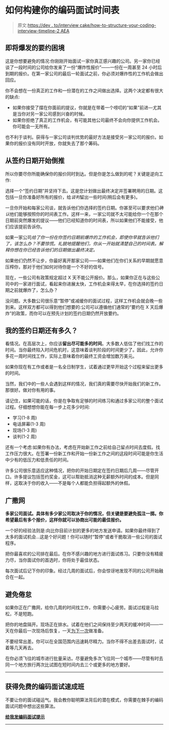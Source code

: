 # 如何构建你的编码面试时间表

> 原文:[https://dev . to/interview cake/how-to-structure-your-coding-interview-timeline-2 AEA](https://dev.to/interviewcake/how-to-structure-your-coding-interview-timeline-2aea)

## 即将爆发的要约困境

这是你想要避免的情况:你刚刚开始面试一家你真正感兴趣的公司。另一家你已经谈了一段时间的公司给你发来了一份“爆炸性报价”——一份在一周甚至 24 小时后到期的报价。在第一家公司的最后一轮面试之前，你必须对爆炸性的工作机会做出回应。

你不会想在一份真正的工作和一份潜在的工作之间做出选择。这两个决定都有很大的缺点:

*   如果你接受了摆在你面前的提议，你就是在带着一个唠叨的“如果”前进—尤其是当你对另一家公司感到兴奋的时候。
*   如果你拒绝了真正的工作机会，有可能其他公司最终不会向你提供工作机会。你可能会一无所有。

也不利于谈判。获得与一家公司谈判优势的最好方法是接受另一家公司的报价。如果你的报价没有同时开放，你就失去了那个筹码。

## 从签约日期开始倒推

所以你要尽你所能确保你的报价同时到达。但是你是怎么做到的呢？关键是逆向工作:

选择一个“签约日期”并坚持下去。这是您计划做出最终决定并签署聘用的日期。这包括一旦你准备好所有的报价，给*谈判*留出一些时间(稍后会有更多)。

一旦你开始和每家公司谈，就告诉他们你选择的签约日期。你甚至可以要求他们*确认*他们能够按照你的时间表工作。这样一来，一家公司就不太可能给你一个在那个日期前突然爆发的提议——他们已经知道你的时间表，所以如果他们不能接受，他们应该提前告诉你。

如果一家公司*给了你一份在你签约日期前爆炸的工作机会，即使你早就告诉他们了，该怎么办？不要惊慌。礼貌地提醒他们，你从一开始就清楚自己的时间表。解释你想在你已经告诉他们的日期做出最终决定。*

如果他们仍然不让步，你最好离开那家公司——如果他们在你们关系的早期就愿意压榨你，那对于他们如何对待你是一个不好的信号。

现在，一些公司有政策规定超过 X 天不能公开报价。那么，如果你正在与这些公司中的一家进行面试，看起来你进展太快，工作机会来得太早，在你选择的签约日期之前就爆炸了，怎么办？

没问题。大多数公司很乐意“暂停”或减缓你的面试过程，这样工作机会就会晚一些到来。这样双方都可以得到他们想要的:公司可以遵循他们通常的“要约在 X 天后爆炸”的政策，而你可以在预先计划的签约日期仍然开放要约。

## 我的签约日期还有多久？

看情况。在高层次上，你应该**留出尽可能多的时间**。大多数人低估了他们找工作的时间。当你最终陷入时间危机时，这意味着谈判阶段的时间更少了。因此，允许你多花一周时间找工作，实际上意味着你的最终工资会增加数万美元。

如果你现在有工作或者是一名全日制学生，试着通过更早开始这个过程来留出更多的时间。

当然，我们中的一些人会遇到这样的情况，我们真的需要尽快开始我们的新工作。那很好。做对你有用的事。

请记住，如果可能的话，你是在争取有足够的时间练习和通过多家公司的整个面试过程。仔细想想你能在每一步上花多少时间:

*   学习(1-8 周)
*   电话屏幕(1-3 周)
*   现场(1-3 周)
*   谈判(1-2 周)

还有一个考虑:如果你有办法，考虑在开始新工作之前给自己留点时间去度假。找工作压力很大。在签署一份新工作和开始一份新工作之间的这段时间可能是你生活中少有的低压力和低责任的时间。

许多公司很乐意适应这种情况，把你的开始日期定在签约日期后几周——尽管开口。许多提议包括签约奖金，这可以帮助抵消这种无薪额外时间的成本。但是同样，这取决于你的收入——不是每个人都能负担得起额外的休假。

## 广撒网

**多家公司面试。具体有多少家公司取决于你的情况，但关键是要避免孤注一掷。你希望最后有多个报价，这样你就可以协商出可能的最佳报价。**

一个好的经验法则是:向比你目前计划的更多的地方发送申请。如果你最终得到了太多的面试机会…这是个好问题！你可以随时“暂停”或者干脆取消一些公司的面试程序。

把你最喜欢的公司排在最后。在你不感兴趣的地方进行面试练习。只要你没有精疲力尽，当你面试你的首选时，你将处于最佳状态。

每次面试后记下你的印象。经过几周的面试后，你会惊讶地发现不同的公司开始融合在一起。

## 避免倦怠

如果你正在广撒网，给你几周的时间找工作，你需要小心疲劳。面试过程是马拉松，不是短跑。

把你的地盘隔开。现场正在排水。试着在他们之间保持至少两天的缓冲时间——一天在你最后一次现场后恢复，一天[为下一次](https://www.interviewcake.com/24-hours-before-onsite-whiteboard-coding-interview?utm_source=dev)做准备。

不要经常出差。你可以在全国范围内迅速耗尽精力。当你不得不出差去面试时，试着等几天再去。

在你必须飞往的城市进行批量采访。尽量避免多次飞往同一个城市——尽管有时去同一个地方旅行两次比试图在短时间内去三个或更多的地方要好。

* * *

## 获得免费的编码面试速成班

不要让你的面试碰运气。我会教你聪明算法背后的潜在模式，你需要在棘手的编码面试问题中想出这些算法。

**[给我发编码面试提示](https://www.interviewcake.com/free-coding-interview-crash-course?utm_source=dev)**

* * *